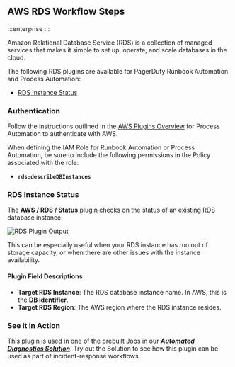## AWS RDS Workflow Steps

:::enterprise
:::

Amazon Relational Database Service (RDS) is a collection of managed services that makes it simple to set up, operate, and scale databases in the cloud.

The following RDS plugins are available for PagerDuty Runbook Automation and Process Automation:

* [RDS Instance Status](#rds-instance-status)

### Authentication
Follow the instructions outlined in the [AWS Plugins Overview](/manual/plugins/aws-plugins-overview.html) for Process Automation to authenticate with AWS.

When defining the IAM Role for Runbook Automation or Process Automation, be sure to include the following permissions in the Policy associated with the role:

* **`rds:describeDBInstances`**

### RDS Instance Status

The **AWS / RDS / Status** plugin checks on the status of an existing RDS database instance:

![RDS Plugin Output](/assets/img/aws-rds-status-output.png)<br>

This can be especially useful when your RDS instance has run out of storage capacity, or when there are other issues with the instance availability.

#### Plugin Field Descriptions

* **Target RDS Instance**: The RDS database instance name. In AWS, this is the **DB identifier**.
* **Target RDS Region**: The AWS region where the RDS instance resides.

### See it in Action
This plugin is used in one of the prebuilt Jobs in our [**_Automated Diagnostics Solution_**](/learning/solutions/automated-diagnostics/index.md).
Try out the Solution to see how this plugin can be used as part of incident-response workflows.
